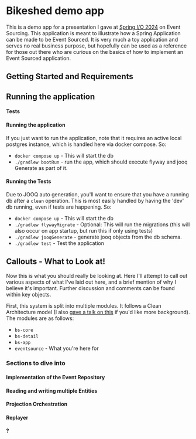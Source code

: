 # Bikeshed demo app

This is a demo app for a presentation I gave at [Spring I/O 2024](https://2024.springio.net/) on Event Sourcing. 
This application is meant to illustrate how a Spring Application can be made to be Event Sourced. It is very much a toy 
application and serves no real business purpose, but hopefully can be used as a reference for those out there who are 
curious on the basics of how to implement an Event Sourced application. 

## Getting Started and Requirements


## Running the application

#### Tests

#### Running the application

If you just want to run the application, note that it requires an active local postgres instance, which is handled here 
via docker compose. So:

* `docker compose up` - This will start the db
* `./gradlew bootRun` - run  the app, which should execute flyway and jooq Generate as part of it.


#### Running the Tests
Due to JOOQ auto generation, you'll want to ensure that you have a running db after a `clean` operation. This is most 
easily handled by having the 'dev' db running, even if tests are happening. So:

* `docker compose up` - This will start the db
* `./gradlew flywayMigrate` - Optional: This will run the migrations (this will also occur on app startup, but run this if only using tests)
* `./gradlew jooqGenerate` - generate jooq objects from the db schema. 
* `./gradlew test` - Test the application



## Callouts - What to Look at!

Now this is what you should really be looking at. Here I'll attempt to call out various aspects of what I've laid out 
here, and a brief mention of why I believe it's important. Further discussion and comments can be found within key 
objects.

First, this system is split into multiple modules. It follows a Clean Architecture model (I also [gave a talk on this](https://www.youtube.com/watch?v=mbNzUkNjrnA) if
you'd like more background). The modules are as follows:

* `bs-core`
* `bs-detail`
* `bs-app`
* `eventsource` - What you're here for


### Sections to dive into

#### Implementation of the Event Repository

#### Reading and writing multiple Entities

#### Projection Orchestration

#### Replayer

#### ?
